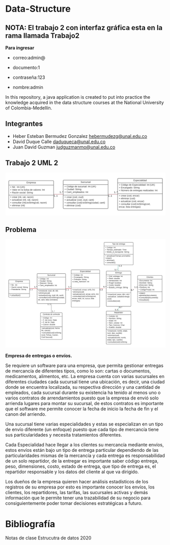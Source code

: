 # Data-Structure

##  NOTA: El trabajo 2 con interfaz gráfica esta en la rama  llamada Trabajo2

**Para ingresar**

* correo:admin@

* documento:1

* contraseña:123

* nombre:admin

In this repository, a java application is created to put into practice the knowledge acquired in the data structure courses at the National University of Colombia-Medellín.

## Integrantes
* Heber Esteban Bermudez Gonzalez  hebermudezg@unal.edu.co
* David Duque Calle daduqueca@unal.edu.co
* Juan David Guzman  judguzmanmo@unal.edu.co

## Trabajo 2 UML 2

<img src="./Otros_Recursos/Trabajo 2 ER.jpg" width="800" title="hover text">



## Problema

<img src="./Otros_Recursos/UML.png" width="800" title="hover text">





**Empresa de entregas o envíos.**

Se requiere un software para una empresa, que permita gestionar entregas de mercancía
de diferentes tipos, como lo son: cartas o documentos, medicamentos, alimentos, etc.
La empresa cuenta con varias sucursales en diferentes ciudades cada sucursal tiene una
ubicación, es decir, una ciudad donde se encuentra localizada, su respectiva dirección y una
cantidad de empleados, cada sucursal durante su existencia ha tenido al menos uno o varios
contratos de arrendamientos puesto que la empresa de envió solo arrienda lugares para
montar su sucursal, de estos contratos es importante que el software me permite conocer la
fecha de inicio la fecha de fin y el canon del arriendo.

Una sucursal tiene varias especialidades y estas se especializan en un tipo de
envío diferente (un enfoque) puesto que cada tipo de mercancía tiene sus particularidades y
necesita tratamientos diferentes.

Cada Especialidad hace llegar a los clientes su mercancía mediante envíos, estos envíos están bajo un tipo de entrega particular dependiendo de las particularidades mismas de la mercancía y cada entrega es responsabilidad de un solo repartidor, de la entregar es importante saber código entrega, peso, dimensiones, costo, estado de entrega, que tipo de entrega es, el repartidor responsable y los datos del cliente al que va dirigido.

Los dueños de la empresa quieren hacer análisis estadísticos de los registros de su empresa
por esto es importante conocer los envíos, los clientes, los repartidores, las tarifas, las
sucursales activas y demás información que le permite tener una trazabilidad de su negocio
para consiguientemente poder tomar decisiones estratégicas a futuro.


# Bibliografía
Notas de clase Estrucutra de datos 2020
